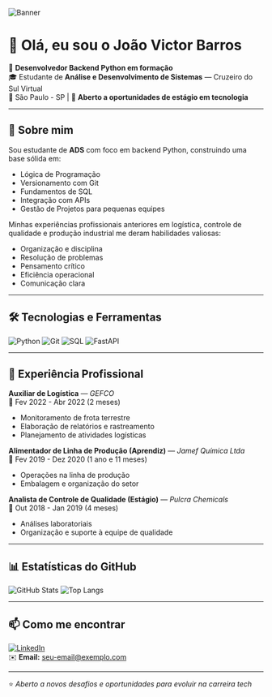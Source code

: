 <!-- Banner opcional -->
![Banner](https://via.placeholder.com/1200x250.png?text=Jo%C3%A3o+Victor+Barros+-+Backend+Python+em+Forma%C3%A7%C3%A3o)

# 👋 Olá, eu sou o João Victor Barros

🎯 **Desenvolvedor Backend Python em formação**  
🎓 Estudante de **Análise e Desenvolvimento de Sistemas** — Cruzeiro do Sul Virtual  
📍 São Paulo - SP | 💼 **Aberto a oportunidades de estágio em tecnologia**

---

## 🚀 Sobre mim

Sou estudante de **ADS** com foco em backend Python, construindo uma base sólida em:
- Lógica de Programação
- Versionamento com Git
- Fundamentos de SQL
- Integração com APIs
- Gestão de Projetos para pequenas equipes

Minhas experiências profissionais anteriores em logística, controle de qualidade e produção industrial me deram habilidades valiosas:
- Organização e disciplina
- Resolução de problemas
- Pensamento crítico
- Eficiência operacional
- Comunicação clara

---

## 🛠 Tecnologias e Ferramentas

![Python](https://img.shields.io/badge/Python-3776AB?style=flat&logo=python&logoColor=white)
![Git](https://img.shields.io/badge/Git-F05032?style=flat&logo=git&logoColor=white)
![SQL](https://img.shields.io/badge/SQL-336791?style=flat&logo=postgresql&logoColor=white)
![FastAPI](https://img.shields.io/badge/FastAPI-009688?style=flat&logo=fastapi&logoColor=white)

---

## 💼 Experiência Profissional

**Auxiliar de Logística** — *GEFCO*  
📅 Fev 2022 - Abr 2022 (2 meses)  
- Monitoramento de frota terrestre  
- Elaboração de relatórios e rastreamento  
- Planejamento de atividades logísticas

**Alimentador de Linha de Produção (Aprendiz)** — *Jamef Química Ltda*  
📅 Fev 2019 - Dez 2020 (1 ano e 11 meses)  
- Operações na linha de produção  
- Embalagem e organização do setor

**Analista de Controle de Qualidade (Estágio)** — *Pulcra Chemicals*  
📅 Out 2018 - Jan 2019 (4 meses)  
- Análises laboratoriais  
- Organização e suporte à equipe de qualidade

---

## 📊 Estatísticas do GitHub

![GitHub Stats](https://github-readme-stats.vercel.app/api?username=SEU-USUARIO&show_icons=true&theme=dracula)
![Top Langs](https://github-readme-stats.vercel.app/api/top-langs/?username=SEU-USUARIO&layout=compact&theme=dracula)

---

## 📫 Como me encontrar

[![LinkedIn](https://img.shields.io/badge/LinkedIn-0077B5?style=flat&logo=linkedin&logoColor=white)](https://www.linkedin.com/in/joão-victor-barros)  
✉️ **Email:** seu-email@exemplo.com  

---

⭐ *Aberto a novos desafios e oportunidades para evoluir na carreira tech*

